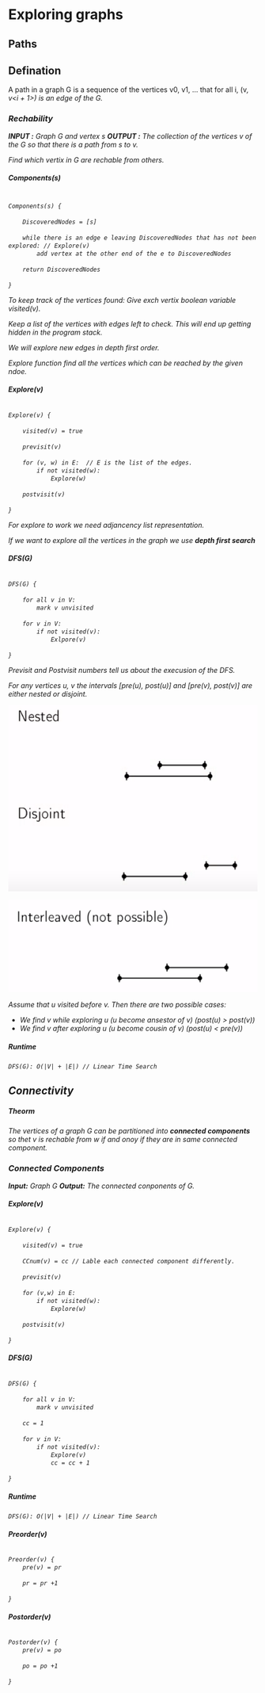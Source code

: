 # Exploring graphs

## Paths

## Defination

A path in a graph G is a sequence of the vertices v0, v1, ...  that for all i, (v<i>, v<i + 1>) is an edge of the G.

### Rechability

**INPUT :** Graph G and vertex s
**OUTPUT :** The collection of the vertices v of the G so that there is a path from s to v.

Find which vertix in G are rechable from others.

##### Components(s)

```

Components(s) {

	DiscoveredNodes = [s]

	while there is an edge e leaving DiscoveredNodes that has not been explored: // Explore(v)
		add vertex at the other end of the e to DiscoveredNodes

	return DiscoveredNodes

}

```

To keep track of the vertices found:
Give exch vertix boolean variable visited(v).

Keep a list of the vertices with edges left to check.
This will end up getting hidden in the program stack.

We will explore new edges in depth first order.

 Explore function find all the vertices which can be reached by the given ndoe.

#### Explore(v)

```

Explore(v) {

	visited(v) = true

	previsit(v)

	for (v, w) in E:  // E is the list of the edges.
		if not visited(w):
			Explore(w)

	postvisit(v)

}

```

For explore to work we need adjancency list representation.


If we want to explore all the vertices in the graph we use **depth first search**

#### DFS(G)

```

DFS(G) {

	for all v in V:
		mark v unvisited

	for v in V:
		if not visited(v):
			Exlpore(v)

}

```

*Previsit* and *Postvisit* numbers tell us about the execusion of the DFS.

For any vertices u, v the intervals [pre(u), post(u)] and [pre(v), post(v)] are either nested or disjoint.

![Nested and Disjoint](images/nested_disjoint.png)


![Interleaved](images/interleaved.png)



Assume that u visited before v. Then there are two possible cases:

* We find v while exploring u (u become ansestor of v) (post(u) > post(v))
* We find v after exploring u (u become cousin of v) (post(u) < pre(v))

##### Runtime

	DFS(G): O(|V| + |E|) // Linear Time Search


## Connectivity

##### Theorm

The vertices of a graph G can be partitioned into **connected components** so thet v is rechable from w if and onoy if they are in same connected component.

### Connected Components

**Input:** Graph G
**Output:**  The connected conponents of G.

#### Explore(v)

```

Explore(v) {

	visited(v) = true

	CCnum(v) = cc // Lable each connected component differently.

	previsit(v)

	for (v,w) in E:
		if not visited(w):
			Explore(w)

	postvisit(v)

}

```

#### DFS(G)

```

DFS(G) {

	for all v in V:
		mark v unvisited

	cc = 1

	for v in V:
		if not visited(v):
			Explore(v)
			cc = cc + 1

}

```

##### Runtime

	DFS(G): O(|V| + |E|) // Linear Time Search

#### Preorder(v)

```

Preorder(v) {
	pre(v) = pr

	pr = pr +1

}

```

#### Postorder(v)

```

Postorder(v) {
	pre(v) = po

	po = po +1

}

```